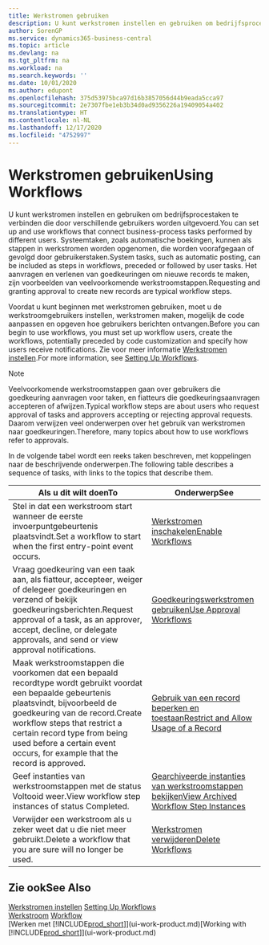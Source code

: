 ```yaml
---
title: Werkstromen gebruiken
description: U kunt werkstromen instellen en gebruiken om bedrijfsprocestaken te verbinden die door verschillende gebruikers worden uitgevoerd. Lees meer over de verschillende stappen die u moet nemen om werkstromen te gaan gebruiken.
author: SorenGP
ms.service: dynamics365-business-central
ms.topic: article
ms.devlang: na
ms.tgt_pltfrm: na
ms.workload: na
ms.search.keywords: ''
ms.date: 10/01/2020
ms.author: edupont
ms.openlocfilehash: 375d53975bca97d16b3857056d44b9eada5cca97
ms.sourcegitcommit: 2e7307fbe1eb3b34d0ad9356226a19409054a402
ms.translationtype: HT
ms.contentlocale: nl-NL
ms.lasthandoff: 12/17/2020
ms.locfileid: "4752997"
---
```

# <a name="using-workflows"></a><span data-ttu-id="eb6cd-104">Werkstromen gebruiken</span><span class="sxs-lookup"><span data-stu-id="eb6cd-104">Using Workflows</span></span>
<span data-ttu-id="eb6cd-105">U kunt werkstromen instellen en gebruiken om bedrijfsprocestaken te verbinden die door verschillende gebruikers worden uitgevoerd.</span><span class="sxs-lookup"><span data-stu-id="eb6cd-105">You can set up and use workflows that connect business-process tasks performed by different users.</span></span> <span data-ttu-id="eb6cd-106">Systeemtaken, zoals automatische boekingen, kunnen als stappen in werkstromen worden opgenomen, die worden voorafgegaan of gevolgd door gebruikerstaken.</span><span class="sxs-lookup"><span data-stu-id="eb6cd-106">System tasks, such as automatic posting, can be included as steps in workflows, preceded or followed by user tasks.</span></span> <span data-ttu-id="eb6cd-107">Het aanvragen en verlenen van goedkeuringen om nieuwe records te maken, zijn voorbeelden van veelvoorkomende werkstroomstappen.</span><span class="sxs-lookup"><span data-stu-id="eb6cd-107">Requesting and granting approval to create new records are typical workflow steps.</span></span>  

 <span data-ttu-id="eb6cd-108">Voordat u kunt beginnen met werkstromen gebruiken, moet u de werkstroomgebruikers instellen, werkstromen maken, mogelijk de code aanpassen en opgeven hoe gebruikers berichten ontvangen.</span><span class="sxs-lookup"><span data-stu-id="eb6cd-108">Before you can begin to use workflows, you must set up workflow users, create the workflows, potentially preceded by code customization and specify how users receive notifications.</span></span> <span data-ttu-id="eb6cd-109">Zie voor meer informatie [Werkstromen instellen](across-set-up-workflows.md).</span><span class="sxs-lookup"><span data-stu-id="eb6cd-109">For more information, see [Setting Up Workflows](across-set-up-workflows.md).</span></span>  

> [!NOTE]  
>  <span data-ttu-id="eb6cd-110">Veelvoorkomende werkstroomstappen gaan over gebruikers die goedkeuring aanvragen voor taken, en fiatteurs die goedkeuringsaanvragen accepteren of afwijzen.</span><span class="sxs-lookup"><span data-stu-id="eb6cd-110">Typical workflow steps are about users who request approval of tasks and approvers accepting or rejecting approval requests.</span></span> <span data-ttu-id="eb6cd-111">Daarom verwijzen veel onderwerpen over het gebruik van werkstromen naar goedkeuringen.</span><span class="sxs-lookup"><span data-stu-id="eb6cd-111">Therefore, many topics about how to use workflows refer to approvals.</span></span>  

 <span data-ttu-id="eb6cd-112">In de volgende tabel wordt een reeks taken beschreven, met koppelingen naar de beschrijvende onderwerpen.</span><span class="sxs-lookup"><span data-stu-id="eb6cd-112">The following table describes a sequence of tasks, with links to the topics that describe them.</span></span>  

|<span data-ttu-id="eb6cd-113">**Als u dit wilt doen**</span><span class="sxs-lookup"><span data-stu-id="eb6cd-113">**To**</span></span>|<span data-ttu-id="eb6cd-114">**Onderwerp**</span><span class="sxs-lookup"><span data-stu-id="eb6cd-114">**See**</span></span>|  
|------------|-------------|  
|<span data-ttu-id="eb6cd-115">Stel in dat een werkstroom start wanneer de eerste invoerpuntgebeurtenis plaatsvindt.</span><span class="sxs-lookup"><span data-stu-id="eb6cd-115">Set a workflow to start when the first entry-point event occurs.</span></span>|[<span data-ttu-id="eb6cd-116">Werkstromen inschakelen</span><span class="sxs-lookup"><span data-stu-id="eb6cd-116">Enable Workflows</span></span>](across-how-to-enable-workflows.md)|  
|<span data-ttu-id="eb6cd-117">Vraag goedkeuring van een taak aan, als fiatteur, accepteer, weiger of delegeer goedkeuringen en verzend of bekijk goedkeuringsberichten.</span><span class="sxs-lookup"><span data-stu-id="eb6cd-117">Request approval of a task, as an approver, accept, decline, or delegate approvals, and send or view approval notifications.</span></span>|[<span data-ttu-id="eb6cd-118">Goedkeuringswerkstromen gebruiken</span><span class="sxs-lookup"><span data-stu-id="eb6cd-118">Use Approval Workflows</span></span>](across-how-use-approval-workflows.md)|  
|<span data-ttu-id="eb6cd-119">Maak werkstroomstappen die voorkomen dat een bepaald recordtype wordt gebruikt voordat een bepaalde gebeurtenis plaatsvindt, bijvoorbeeld de goedkeuring van de record.</span><span class="sxs-lookup"><span data-stu-id="eb6cd-119">Create workflow steps that restrict a certain record type from being used before a certain event occurs, for example that the record is approved.</span></span>|[<span data-ttu-id="eb6cd-120">Gebruik van een record beperken en toestaan</span><span class="sxs-lookup"><span data-stu-id="eb6cd-120">Restrict and Allow Usage of a Record</span></span>](across-how-to-restrict-and-allow-usage-of-a-record.md)|  
|<span data-ttu-id="eb6cd-121">Geef instanties van werkstroomstappen met de status Voltooid weer.</span><span class="sxs-lookup"><span data-stu-id="eb6cd-121">View workflow step instances of status Completed.</span></span>|[<span data-ttu-id="eb6cd-122">Gearchiveerde instanties van werkstroomstappen bekijken</span><span class="sxs-lookup"><span data-stu-id="eb6cd-122">View Archived Workflow Step Instances</span></span>](across-how-to-view-archived-workflow-step-instances.md)|  
|<span data-ttu-id="eb6cd-123">Verwijder een werkstroom als u zeker weet dat u die niet meer gebruikt.</span><span class="sxs-lookup"><span data-stu-id="eb6cd-123">Delete a workflow that you are sure will no longer be used.</span></span>|[<span data-ttu-id="eb6cd-124">Werkstromen verwijderen</span><span class="sxs-lookup"><span data-stu-id="eb6cd-124">Delete Workflows</span></span>](across-how-to-delete-workflows.md)|  

## <a name="see-also"></a><span data-ttu-id="eb6cd-125">Zie ook</span><span class="sxs-lookup"><span data-stu-id="eb6cd-125">See Also</span></span>  
<span data-ttu-id="eb6cd-126">[Werkstromen instellen](across-set-up-workflows.md) </span><span class="sxs-lookup"><span data-stu-id="eb6cd-126">[Setting Up Workflows](across-set-up-workflows.md) </span></span>  
<span data-ttu-id="eb6cd-127">[Werkstroom](across-workflow.md) </span><span class="sxs-lookup"><span data-stu-id="eb6cd-127">[Workflow](across-workflow.md) </span></span>  
<span data-ttu-id="eb6cd-128">[Werken met [!INCLUDE[prod_short](includes/prod_short.md)]](ui-work-product.md)</span><span class="sxs-lookup"><span data-stu-id="eb6cd-128">[Working with [!INCLUDE[prod_short](includes/prod_short.md)]](ui-work-product.md)</span></span>
